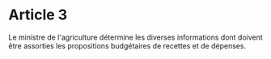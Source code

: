 # Article 3

Le ministre de l'agriculture détermine les diverses informations dont doivent être assorties les propositions budgétaires de recettes et de dépenses.
